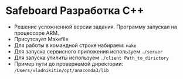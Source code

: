 # Safeboard Разработка C++
- Решение усложненной версии задания. Программу запускал на процессоре ARM.
- Присутсвует Makefile
- Для работы в командной строке набираем:
`make`
- Для запуска сервисного приложения используем `./server`
- Для запуска утилиты используем `./client Path_to_dirictory`
- Пример пути до проверяемой директории: `/Users/vladnikitin/opt/anaconda3/lib`
